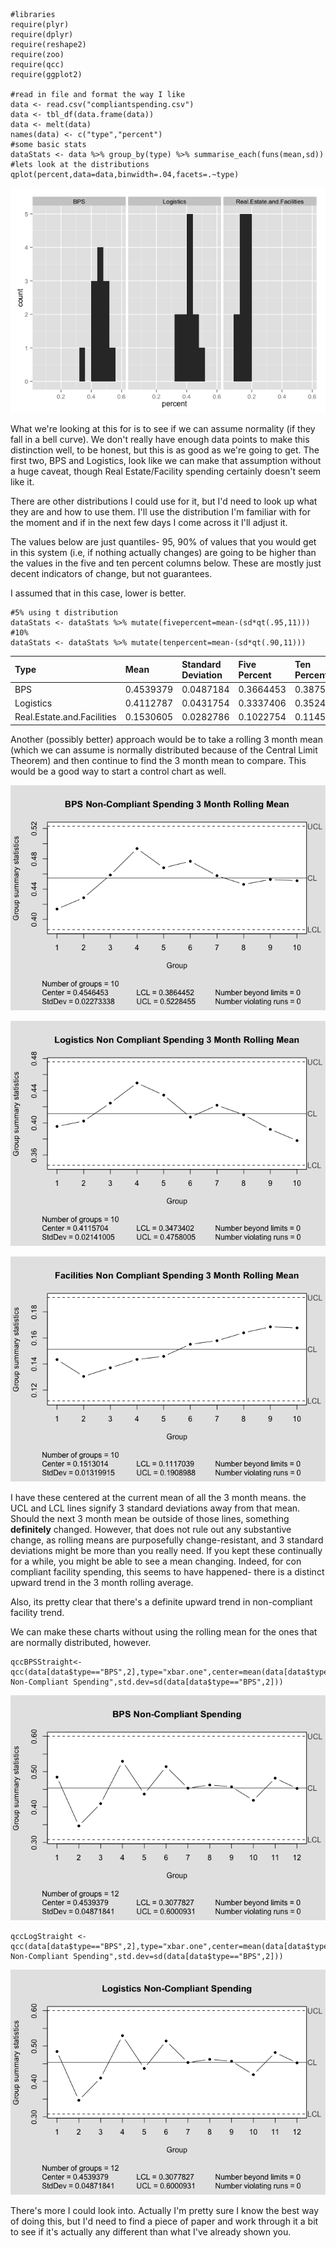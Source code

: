     #libraries
    require(plyr)
    require(dplyr)
    require(reshape2)
    require(zoo)
    require(qcc)
    require(ggplot2)

    #read in file and format the way I like
    data <- read.csv("compliantspending.csv")
    data <- tbl_df(data.frame(data))
    data <- melt(data)
    names(data) <- c("type","percent")
    #some basic stats
    dataStats <- data %>% group_by(type) %>% summarise_each(funs(mean,sd))
    #lets look at the distributions
    qplot(percent,data=data,binwidth=.04,facets=.~type)

![](compliantspending_files/figure-markdown_strict/unnamed-chunk-1-1.png)

What we're looking at this for is to see if we can assume normality (if
they fall in a bell curve). We don't really have enough data points to
make this distinction well, to be honest, but this is as good as we're
going to get. The first two, BPS and Logistics, look like we can make
that assumption without a huge caveat, though Real Estate/Facility
spending certainly doesn't seem like it.

There are other distributions I could use for it, but I'd need to look
up what they are and how to use them. I'll use the distribution I'm
familiar with for the moment and if in the next few days I come across
it I'll adjust it.

The values below are just quantiles- 95, 90% of values that you would
get in this system (i.e, if nothing actually changes) are going to be
higher than the values in the five and ten percent columns below. These
are mostly just decent indicators of change, but not guarantees.

I assumed that in this case, lower is better.

    #5% using t distribution
    dataStats <- dataStats %>% mutate(fivepercent=mean-(sd*qt(.95,11)))
    #10%
    dataStats <- dataStats %>% mutate(tenpercent=mean-(sd*qt(.90,11)))

<table>
<thead>
<tr class="header">
<th align="left">Type</th>
<th align="left">Mean</th>
<th align="left">Standard Deviation</th>
<th align="left">Five Percent</th>
<th align="left">Ten Percent</th>
</tr>
</thead>
<tbody>
<tr class="odd">
<td align="left">BPS</td>
<td align="left">0.4539379</td>
<td align="left">0.0487184</td>
<td align="left">0.3664453</td>
<td align="left">0.3875138</td>
</tr>
<tr class="even">
<td align="left">Logistics</td>
<td align="left">0.4112787</td>
<td align="left">0.0431754</td>
<td align="left">0.3337406</td>
<td align="left">0.352412</td>
</tr>
<tr class="odd">
<td align="left">Real.Estate.and.Facilities</td>
<td align="left">0.1530605</td>
<td align="left">0.0282786</td>
<td align="left">0.1022754</td>
<td align="left">0.1145046</td>
</tr>
</tbody>
</table>

Another (possibly better) approach would be to take a rolling 3 month
mean (which we can assume is normally distributed because of the Central
Limit Theorem) and then continue to find the 3 month mean to compare.
This would be a good way to start a control chart as well.

![](compliantspending_files/figure-markdown_strict/unnamed-chunk-3-1.png)

![](compliantspending_files/figure-markdown_strict/unnamed-chunk-4-1.png)

![](compliantspending_files/figure-markdown_strict/unnamed-chunk-5-1.png)

I have these centered at the current mean of all the 3 month means. the
UCL and LCL lines signify 3 standard deviations away from that mean.
Should the next 3 month mean be outside of those lines, something
**definitely** changed. However, that does not rule out any substantive
change, as rolling means are purposefully change-resistant, and 3
standard deviations might be more than you really need. If you kept
these continually for a while, you might be able to see a mean changing.
Indeed, for con compliant facility spending, this seems to have
happened- there is a distinct upward trend in the 3 month rolling
average.

Also, its pretty clear that there's a definite upward trend in
non-compliant facility trend.

We can make these charts without using the rolling mean for the ones
that are normally distributed, however.

    qccBPSStraight<- qcc(data[data$type=="BPS",2],type="xbar.one",center=mean(data[data$type=="BPS",2]),add.stats=TRUE,title="BPS Non-Compliant Spending",std.dev=sd(data[data$type=="BPS",2]))

![](compliantspending_files/figure-markdown_strict/unnamed-chunk-6-1.png)

    qccLogStraight <- qcc(data[data$type=="BPS",2],type="xbar.one",center=mean(data[data$type=="BPS",2]),add.stats=TRUE,title="Logistics Non-Compliant Spending",std.dev=sd(data[data$type=="BPS",2]))

![](compliantspending_files/figure-markdown_strict/unnamed-chunk-7-1.png)

There's more I could look into. Actually I'm pretty sure I know the best
way of doing this, but I'd need to find a piece of paper and work
through it a bit to see if it's actually any different than what I've
already shown you.
